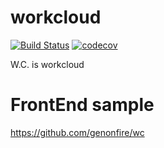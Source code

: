 # workcloud
[![Build Status](https://travis-ci.org/genonfire/workcloud.svg?branch=master)](https://travis-ci.org/genonfire/workcloud) [![codecov](https://codecov.io/gh/genonfire/workcloud/branch/master/graph/badge.svg)](https://codecov.io/gh/genonfire/workcloud)

W.C. is workcloud


# FrontEnd sample
https://github.com/genonfire/wc
